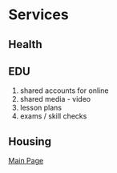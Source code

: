 # Services

## Health

## EDU
1. shared accounts for online
2. shared media - video
3. lesson plans
4. exams / skill checks

## Housing

[Main Page](README.md)